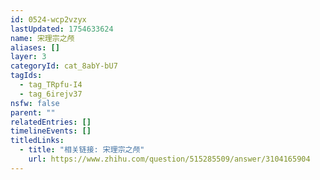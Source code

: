 ```yaml
---
id: 0524-wcp2vzyx
lastUpdated: 1754633624
name: 宋理宗之颅
aliases: []
layer: 3
categoryId: cat_8abY-bU7
tagIds:
  - tag_TRpfu-I4
  - tag_6irejv37
nsfw: false
parent: ""
relatedEntries: []
timelineEvents: []
titledLinks:
  - title: "相关链接: 宋理宗之颅"
    url: https://www.zhihu.com/question/515285509/answer/3104165904
---
```


